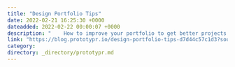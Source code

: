 ```yaml
---
title: "Design Portfolio Tips"
date: 2022-02-21 16:25:30 +0000
dateadded: 2022-02-22 00:00:07 +0000
description: "    How to improve your portfolio to get better projects.  Continue reading on Prototypr »  "
link: "https://blog.prototypr.io/design-portfolio-tips-d7d44c57c1d3?source=rss----eb297ea1161a---4"
category:
directory: _directory/prototypr.md
---
```


